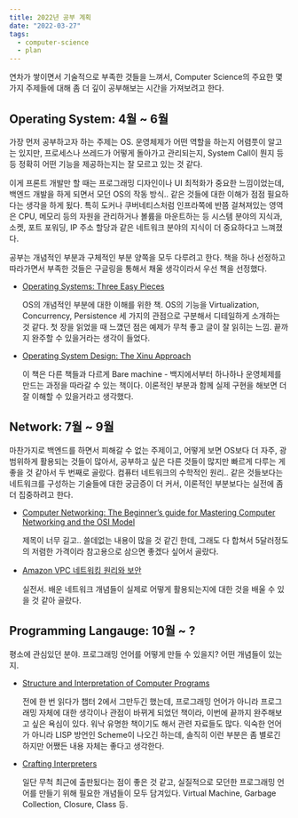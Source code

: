 ```yaml
---
title: 2022년 공부 계획
date: "2022-03-27"
tags:
  - computer-science
  - plan
---
```


연차가 쌓이면서 기술적으로 부족한 것들을 느껴서, Computer Science의 주요한 몇 가지 주제들에 대해 좀 더 깊이 공부해보는 시간을 가져보려고 한다.

## Operating System: 4월 ~ 6월

가장 먼저 공부하고자 하는 주제는 OS. 운영체제가 어떤 역할을 하는지 어렴풋이 알고는 있지만, 프로세스나 쓰레드가 어떻게 돌아가고 관리되는지, System Call이 뭔지 등등 정확히 어떤 기능을 제공하는지는 잘 모르고 있는 것 같다.

이게 프론트 개발만 할 때는 프로그래밍 디자인이나 UI 최적화가 중요한 느낌이었는데, 백엔드 개발을 하게 되면서 모던 OS의 작동 방식.. 같은 것들에 대한 이해가 점점 필요하다는 생각을 하게 됬다. 특히 도커나 쿠버네티스처럼 인프라쪽에 반쯤 걸쳐져있는 영역은 CPU, 메모리 등의 자원을 관리하거나 볼륨을 마운트하는 등 시스템 분야의 지식과, 소켓, 포트 포워딩, IP 주소 할당과 같은 네트워크 분야의 지식이 더 중요하다고 느껴졌다.

공부는 개념적인 부분과 구체적인 부분 양쪽을 모두 다루려고 한다. 책을 하나 선정하고 따라가면서 부족한 것들은 구글링을 통해서 채울 생각이라서 우선 책을 선정했다.

- [Operating Systems: Three Easy Pieces](https://www.amazon.com/dp/B00TPZ17O4?tag=29834000-20&linkCode=ogi&th=1&psc=1)

  OS의 개념적인 부분에 대한 이해를 위한 책. OS의 기능을 Virtualization, Concurrency, Persistence 세 가지의 관점으로 구분해서 디테일하게 소개하는 것 같다. 첫 장을 읽었을 때 느꼈던 점은 예제가 무척 좋고 글이 잘 읽히는 느낌. 끝까지 완주할 수 있을거라는 생각이 들었다.

- [Operating System Design: The Xinu Approach](https://www.amazon.com/Operating-System-Design-Approach-Second-ebook/dp/B00UVB2YA2/)

  이 책은 다른 책들과 다르게 Bare machine - 백지에서부터 하나하나 운영체제를 만드는 과정을 따라갈 수 있는 책이다. 이론적인 부분과 함께 실제 구현을 해보면 더 잘 이해할 수 있을거라고 생각했다.

## Network: 7월 ~ 9월

마찬가지로 백엔드를 하면서 피해갈 수 없는 주제이고, 어떻게 보면 OS보다 더 자주, 광범위하게 활용되는 것들이 많아서, 공부하고 싶은 다른 것들이 많지만 빠르게 다루는 게 좋을 것 같아서 두 번째로 골랐다. 컴퓨터 네트워크의 수학적인 원리.. 같은 것들보다는 네트워크를 구성하는 기술들에 대한 궁금증이 더 커서, 이론적인 부분보다는 실전에 좀 더 집중하려고 한다.

- [Computer Networking: The Beginner’s guide for Mastering Computer Networking and the OSI Model](https://www.amazon.com/Computer-Networking-Beginners-guide-Mastering-ebook/dp/B077PZXZF1/ref=sr_1_4?crid=3HFWE8N2YGFJV&keywords=computer+networking&qid=1648360697&s=digital-text&sprefix=computer+network%2Cdigital-text%2C279&sr=1-4)

  제목이 너무 길고.. 쓸데없는 내용이 많을 것 같긴 한데, 그래도 다 합쳐서 5달러정도의 저렴한 가격이라 참고용으로 삼으면 좋겠다 싶어서 골랐다.

- [Amazon VPC 네트워킹 원리와 보안](http://www.yes24.com/Product/Goods/106524852)

  실전서. 배운 네트워크 개념들이 실제로 어떻게 활용되는지에 대한 것을 배울 수 있을 것 같아 골랐다.

## Programming Langauge: 10월 ~ ?

평소에 관심있던 분야. 프로그래밍 언어를 어떻게 만들 수 있을지? 어떤 개념들이 있는지.

- [Structure and Interpretation of Computer Programs](https://www.amazon.com/Structure-Interpretation-Computer-Programs-Engineering-ebook/dp/B09S3V8X48/ref=sr_1_1?crid=RJ43BLGZRPZZ&keywords=sicp&qid=1648361265&s=digital-text&sprefix=%2Cdigital-text%2C268&sr=1-1)

  전에 한 번 읽다가 챕터 2에서 그만두긴 했는데, 프로그래밍 언어가 아니라 프로그래밍 자체에 대한 생각이나 관점이 바뀌게 되었던 책이라, 이번에 끝까지 완주해보고 싶은 욕심이 있다. 워낙 유명한 책이기도 해서 관련 자료들도 많다. 익숙한 언어가 아니라 LISP 방언인 Scheme이 나오긴 하는데, 솔직히 이런 부분은 좀 별로긴 하지만 어쨌든 내용 자체는 좋다고 생각한다.

- [Crafting Interpreters](https://www.amazon.com/gp/product/B09BCCVLCL?storeType=ebooks&pf_rd_p=c303aa16-1d5f-4f76-8774-2d7a72d23714&pf_rd_r=038H99RQ92KH0PC08VAC&pd_rd_wg=xFrQE&pd_rd_i=B09BCCVLCL&ref_=dbs_t_def_rwt_wigo_rtpb_recs_wigo_2&pd_rd_w=HZxG0&pd_rd_r=6016c2e7-af20-4b46-afd1-1fbbb87d4545)

  일단 무척 최근에 출판됬다는 점이 좋은 것 같고, 실질적으로 모던한 프로그래밍 언어를 만들기 위해 필요한 개념들이 모두 담겨있다. Virtual Machine, Garbage Collection, Closure, Class 등.
